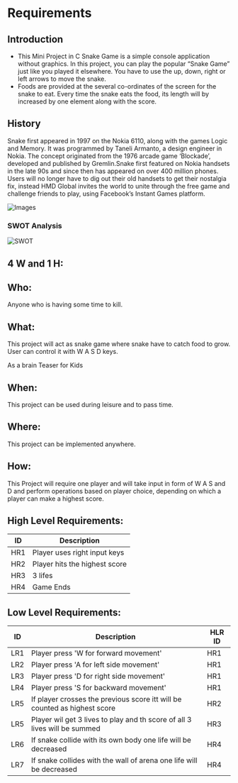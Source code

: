 # Requirements
## Introduction
* This Mini Project in C Snake Game is a simple console application without graphics. In this project, you can play the popular “Snake Game” just like you played it elsewhere. You have to use the up, down, right or left arrows to move the snake.
* Foods are provided at the several co-ordinates of the screen for the snake to eat. Every time the snake eats the food, its length will by increased by one element along with the score.


## **History**

Snake first appeared in 1997 on the Nokia 6110, along with the games Logic and Memory. It was programmed by Taneli Armanto, a design engineer in Nokia. The concept originated from the 1976 arcade game ‘Blockade’, developed and published by Gremlin.Snake first featured on Nokia handsets in the late 90s and since then has appeared on over 400 million phones. Users will no longer have to dig out their old handsets to get their nostalgia fix, instead HMD Global invites the world to unite through the free game and challenge friends to play, using Facebook’s Instant Games platform.

![Images](https://github.com/274699/MiniProject_Template/blob/d8bf4af389008190d0c922402afc9e51e40a0731/MiniProject_C/6_ImagesAndVideos/history_nokia.jpg)

### **SWOT Analysis**

![SWOT](https://github.com/274699/MiniProject_Template/blob/4ddf3f7d180d1126f6a3a48999c4bfa5f964c7d7/MiniProject_C/6_ImagesAndVideos/SWOT.png)

## **4 W and 1 H:**

## **Who:**

  Anyone who is having some time to kill.

## **What:**

  This project will act as snake game where snake have to catch food to grow. User can control it with W A S D keys.

  As a brain Teaser for Kids

## **When:**

  This project can be used during leisure and to pass time.
  
## **Where:**

  This project can be implemented anywhere.

## **How:**

  This Project will require one player and will take input in form of W A S and D and perform operations based on player choice, depending on which a player can make a highest score.

## High Level Requirements:

| ID | Description |
| ----- | ----- |
| HR1 | Player uses right input keys |
| HR2 | Player hits the highest score |
| HR3| 3 lifes  |
| HR4 | Game Ends  |

## Low Level Requirements:

| ID | Description | HLR ID |
| ----- | ----- | ----- |
| LR1 | Player  press 'W for forward movement'| HR1 |
| LR2 | Player press 'A for left side movement' | HR1 |
| LR3 | Player press 'D for right side movement' | HR1 |
| LR4 | Player press 'S for backward movement' | HR1 |
| LR5 | If player crosses the previous score itt will be counted as highest score| HR2
| LR5 |Player wil get 3 lives to play and th score of all 3 lives will be summed| HR3 |
| LR6 | If snake collide with its own body one life will be decreased | HR4 |
| LR7 | If snake collides with the wall of arena  one life will be decreased| HR4 |

